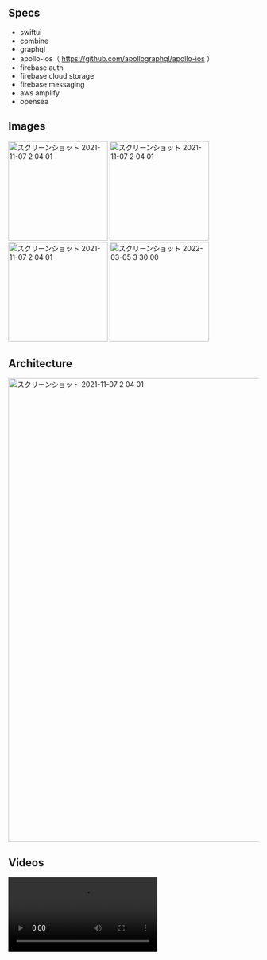 ## Specs

- swiftui
- combine
- graphql
- apollo-ios（ https://github.com/apollographql/apollo-ios ）
- firebase auth
- firebase cloud storage
- firebase messaging
- aws amplify
- opensea

## Images

<img width="200" alt="スクリーンショット 2021-11-07 2 04 01" src="https://user-images.githubusercontent.com/2268288/143588838-8b7754d0-8efa-4ba6-b31d-661050287f8f.png"> <img width="200" alt="スクリーンショット 2021-11-07 2 04 01" src="https://user-images.githubusercontent.com/2268288/143588939-3c5c351e-0805-43fe-9efe-a149475caa33.png"> <img width="200" alt="スクリーンショット 2021-11-07 2 04 01" src="https://user-images.githubusercontent.com/2268288/143589001-f028f969-25db-41cb-8888-872fb4ae3f79.png">
<img width="200" alt="スクリーンショット 2022-03-05 3 30 00" src="https://user-images.githubusercontent.com/2268288/156821227-0b6b7fde-59dc-421d-bcdf-151b56e96332.png">

## Architecture
<img width="933" alt="スクリーンショット 2021-11-07 2 04 01" src="https://user-images.githubusercontent.com/2268288/140617843-e45f77d2-7827-44c7-aeb2-7c933363e372.png">

## Videos

<video witdth="300" src="https://user-images.githubusercontent.com/2268288/143589563-570158a9-ae23-4157-83ad-972104190f21.mp4">






